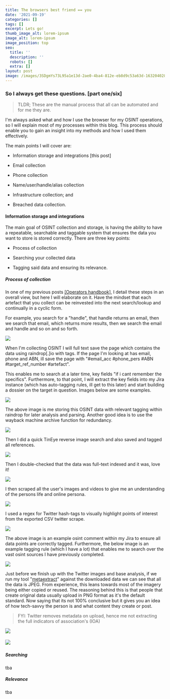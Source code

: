 ```yaml
---
title: The browsers best friend == you
date: '2021-09-19'
categories: []
tags: []
excerpt: Lets go!
thumb_image_alt: lorem-ipsum
image_alt: lorem-ipsum
image_position: top
seo:
  title: ''
  description: ''
  robots: []
  extra: []
layout: post
image: /images/3SDgmYs73L95a1e13d-2ae0-4ba4-812e-eb8d9c53a63d-1632040289.png
---
```

### So I always get these questions. \[part one/six]

> TLDR; These are the manual process that all can be automated and for me they are.

I'm always asked what and how I use the browser for my OSINT operations, so I will explain most of my processes within this blog. This process should enable you to gain an insight into my methods and how I used them effectively.

The main points I will cover are:

*   Information storage and integrations \[this post]

*   Email collection

*   Phone collection

*   Name/user/handle/alias collection

*   Infrastructure collection; and

*   Breached data collection.

#### Information storage and integrations

The main goal of OSINT collection and storage, is having the ability to have a repeatable, searchable and taggable system that ensures the data you want to store is stored correctly.  There are three key points:

*   Process of collection

*   Searching your collected data

*   Tagging said data and ensuring its relevance.

##### Process of collection

In one of my previous posts [\[Operators handbook\]](https://inteloperator.medium.com/operational-intelligence-handbook-4e5f0538cfb), I detail these steps in an overall view, but here I will elaborate on it. Have the mindset that each artefact that you collect can be reinvested into the next search/lookup and continually in a cyclic form.

For example, you search for a "handle", that handle returns an email, then we search that email, which returns more results, then we search the email and handle and so on and so forth.

![](/images/1\_CXL5Ersq1gHztPK44sVCKw.png)

When I'm collecting OSINT I will full text save the page which contains the data using raindrop\[.]io with tags. If the page I'm looking at has email, phone and ABN, ill save the page with "#email_acc #phone_pers #ABN #target_ref_number #artefact".

This enables me to search at a later time, key fields "if i cant remember the specifics". Furthermore, to that point, I will extract the key fields into my Jira instance (which has auto-tagging rules, ill get to this later) and start building a dossier on the target in question. Images below are some examples.

![](/images/bwzMBQJQvYfafaf573-9300-40b7-b140-887b90266624-1632097066-da8fc61f.png)

The above image is me storing this OSINT data with relevant tagging within raindrop for later analysis and parsing. Another good idea is to use the wayback machine archive function for redundancy.

![](/images/55h1NxiTT758783663-1713-4d00-a1f9-2964ced99d44-1632101920-4e54d7b2.png)

Then I did a quick TinEye reverse image search and also saved and tagged all references.

![](/images/vYaogCv4y62ce2dabd-4537-4756-8acf-47810fdfa826-1632114811.png)

Then I double-checked that the data was full-text indexed and it was, love it!

![](/images/RQtHM0zSMo22ba1d35-39ea-4771-a906-071a4a686176-1632114717.png)

I then scraped all the user's images and videos to give me an understanding of the persons life and online persona.

![](/images/KXsMC86veZ00da81b8-a0de-4ab7-8eb1-f89a7ec933c3-1632115882.png)

I used a regex for Twitter hash-tags to visually highlight points of interest from the exported CSV twitter scrape.

![](/images/ou16MMUV8idfdb6f54-a64d-47d0-b566-89bee0918b49-1632116465.png)

The above image is an example osint comment within my Jira to ensure all data points are correctly tagged. Furthermore, the below image is an example tagging rule (which I have a lot) that enables me to search over the vast osint sources I have previously completed.

![](/images/cApyH7AEie83139edb-202d-4bb7-ac70-eb46eab6beac-1632117092.png)

Just before we finish up with the Twitter images and base analysis, if we run my tool  "[metaextract](https://gitlab.com/interdiction\_/upgraded-goggles)" against the downloaded data we can see that all the data is JPEG. From experience, this leans towards most of the imagery being either copied or reused. The reasoning behind this is that people that create original data usually upload in PNG format as it's the default standard. Now saying that its not 100% conclusive but it gives you an idea of how tech-savvy the person is and what content they create or post. 

> FYI: Twitter removes metadata on upload, hence me not extracting the full indicators of association's (IOA)

![](/images/AjoGa7Fj0V30edc9b5-d842-474e-9619-b8d67628a637-1632117382.png)

##### ![](/images/ocWhSAXym2b87a21a8-6f93-4c96-b8e4-bdf9b89462f4-1632117790.png)

##### Searching

tba

##### Relevance

tba
